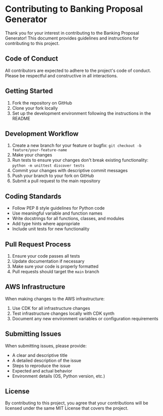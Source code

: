 # Contributing to Banking Proposal Generator

Thank you for your interest in contributing to the Banking Proposal Generator! This document provides guidelines and instructions for contributing to this project.

## Code of Conduct

All contributors are expected to adhere to the project's code of conduct. Please be respectful and constructive in all interactions.

## Getting Started

1. Fork the repository on GitHub
2. Clone your fork locally
3. Set up the development environment following the instructions in the README

## Development Workflow

1. Create a new branch for your feature or bugfix: `git checkout -b feature/your-feature-name`
2. Make your changes
3. Run tests to ensure your changes don't break existing functionality: `python -m unittest discover tests`
4. Commit your changes with descriptive commit messages
5. Push your branch to your fork on GitHub
6. Submit a pull request to the main repository

## Coding Standards

- Follow PEP 8 style guidelines for Python code
- Use meaningful variable and function names
- Write docstrings for all functions, classes, and modules
- Add type hints where appropriate
- Include unit tests for new functionality

## Pull Request Process

1. Ensure your code passes all tests
2. Update documentation if necessary
3. Make sure your code is properly formatted
4. Pull requests should target the `main` branch

## AWS Infrastructure

When making changes to the AWS infrastructure:

1. Use CDK for all infrastructure changes
2. Test infrastructure changes locally with CDK synth
3. Document any new environment variables or configuration requirements

## Submitting Issues

When submitting issues, please provide:

- A clear and descriptive title
- A detailed description of the issue
- Steps to reproduce the issue
- Expected and actual behavior
- Environment details (OS, Python version, etc.)

## License

By contributing to this project, you agree that your contributions will be licensed under the same MIT License that covers the project.